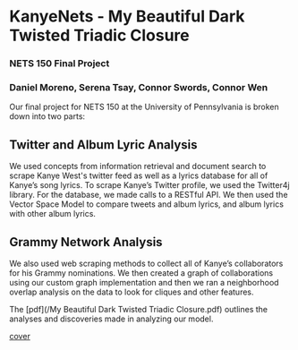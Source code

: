 # KanyeNets - My Beautiful Dark Twisted Triadic Closure
### NETS 150 Final Project
### Daniel Moreno, Serena Tsay, Connor Swords, Connor Wen

Our final project for NETS 150 at the University of Pennsylvania is broken down into two parts: 

## Twitter and Album Lyric Analysis 

We used concepts from information retrieval and document search to scrape Kanye West's twitter feed as well as a lyrics database for all of Kanye’s song lyrics. To scrape Kanye’s Twitter profile, we used the Twitter4j library. For the database, we made calls to a RESTful API. We then used the Vector Space Model to compare tweets and album lyrics, and album lyrics with other album lyrics.

## Grammy Network Analysis 
We also used web scraping methods to collect all of Kanye’s collaborators for his Grammy nominations. We then created a graph of collaborations using our custom graph implementation and then we ran a neighborhood overlap analysis on the data to look for cliques and other features.

The [pdf](/My Beautiful Dark Twisted Triadic Closure.pdf) outlines the analyses and discoveries made in analyzing our model.

[cover](/Cover.png)

